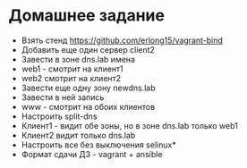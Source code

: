 # Домашнее задание
+ Взять стенд https://github.com/erlong15/vagrant-bind
+ Добавить еще один сервер client2
+ Завести в зоне dns.lab имена
+ web1 - смотрит на клиент1 
+ web2 смотрит на клиент2
+ Завести еще одну зону newdns.lab
+ Завести в ней запись
+ www - смотрит на обоих клиентов
+ Настроить split-dns
+ Клиент1 - видит обе зоны, но в зоне dns.lab только web1
+ Клиент2 видит только dns.lab
+ Настроить все без выключения selinux*
+ Формат сдачи ДЗ - vagrant + ansible

